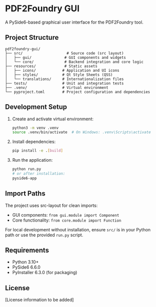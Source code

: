 # PDF2Foundry GUI

A PySide6-based graphical user interface for the PDF2Foundry tool.

## Project Structure

```text
pdf2foundry-gui/
├── src/                    # Source code (src layout)
│   ├── gui/               # GUI components and widgets
│   └── core/              # Backend integration and core logic
├── resources/             # Static assets
│   ├── icons/            # Application and UI icons
│   ├── styles/           # Qt Style Sheets (QSS)
│   └── translations/     # Internationalization files
├── tests/                # Unit and integration tests
├── .venv/                # Virtual environment
└── pyproject.toml        # Project configuration and dependencies
```

## Development Setup

1. Create and activate virtual environment:

   ```bash
   python3 -m venv .venv
   source .venv/bin/activate  # On Windows: .venv\Scripts\activate
   ```

1. Install dependencies:

   ```bash
   pip install -e .[build]
   ```

1. Run the application:

   ```bash
   python run.py
   # or after installation:
   pyside6-app
   ```

## Import Paths

The project uses src-layout for clean imports:

- GUI components: `from gui.module import Component`
- Core functionality: `from core.module import Function`

For local development without installation, ensure `src/` is in your Python path or use the provided `run.py` script.

## Requirements

- Python 3.10+
- PySide6 6.6.0
- PyInstaller 6.3.0 (for packaging)

## License

[License information to be added]
